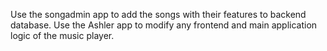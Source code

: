 Use the songadmin app to add the songs with their features to backend database.
Use the Ashler app to modify any frontend and main application logic of the music player.
